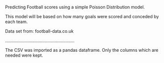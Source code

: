 Predicting Football scores using a simple Poisson Distribution model.

This model will be based on how many goals were scored and conceded by each team. 

Data set from: football-data.co.uk 

........................................................

The CSV was imported as a pandas dataframe. Only the columns which are needed were kept. 

